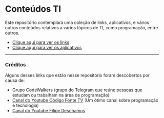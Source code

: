 # Conteúdos TI

Este repositório contemplará uma coleção de links, aplicativos, e vários outros conteúdos relativos a vários tópicos de TI, como programação, entre outros.

- [Clique aqui para ver os links](Links.md)
- [Clique aqui para ver os aplicativos](Aplicativos.md)

---

### Créditos

Alguns desses links que estão nesse repositório foram descobertos por causa de:

- Grupo CodeWalkers (grupo do Telegram que reúne pessoas que estudam ou trabalham na área de programação)
- [Canal do Youtube Código Fonte TV](https://www.youtube.com/user/codigofontetv) (Um ótimo canal sobre programação e tecnologia)
- [Canal do Youtube Filipe Deschamps](https://www.youtube.com/channel/UCU5JicSrEM5A63jkJ2QvGYw)
